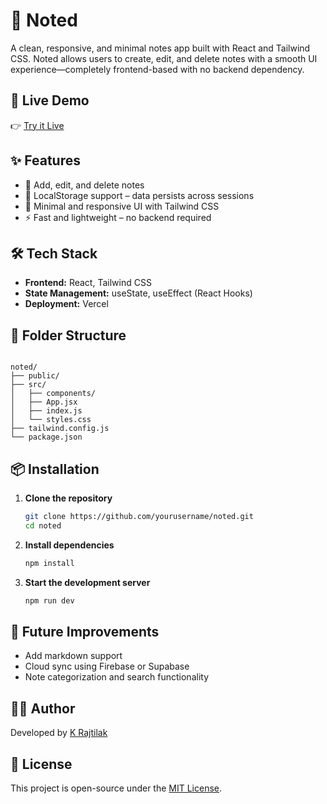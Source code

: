 
# 📝 Noted

A clean, responsive, and minimal notes app built with React and Tailwind CSS. Noted allows users to create, edit, and delete notes with a smooth UI experience—completely frontend-based with no backend dependency.

## 🚀 Live Demo

👉 [Try it Live](https://krajtilak-noted.vercel.app)

## ✨ Features

- 🧠 Add, edit, and delete notes
- 💾 LocalStorage support – data persists across sessions
- 🎨 Minimal and responsive UI with Tailwind CSS
- ⚡ Fast and lightweight – no backend required

## 🛠️ Tech Stack

- **Frontend:** React, Tailwind CSS
- **State Management:** useState, useEffect (React Hooks)
- **Deployment:** Vercel

## 📂 Folder Structure

```

noted/
├── public/
├── src/
│   ├── components/
│   ├── App.jsx
│   ├── index.js
│   └── styles.css
├── tailwind.config.js
└── package.json

````

## 📦 Installation

1. **Clone the repository**
   ```bash
   git clone https://github.com/yourusername/noted.git
   cd noted


2. **Install dependencies**

   ```bash
   npm install
   ```

3. **Start the development server**

   ```bash
   npm run dev
   ```

## 📌 Future Improvements

* Add markdown support
* Cloud sync using Firebase or Supabase
* Note categorization and search functionality

## 🧑‍💻 Author

Developed by [K Rajtilak](https://krajtilak.vercel.app)

## 🪪 License

This project is open-source under the [MIT License](LICENSE).
